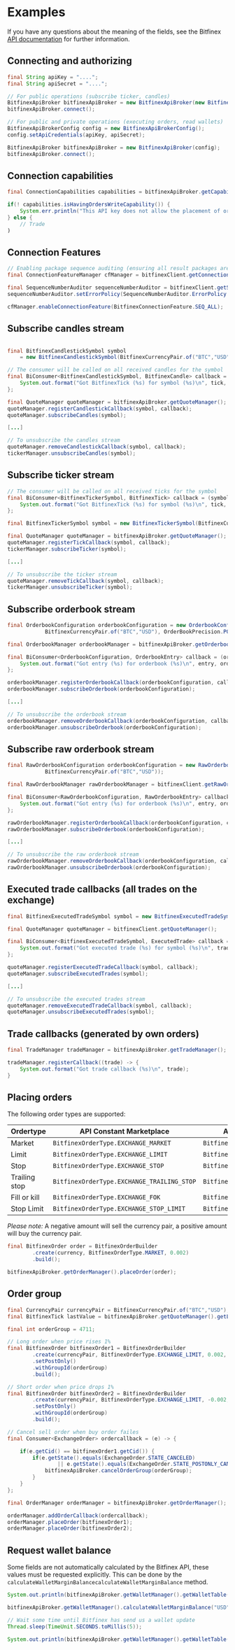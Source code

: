 # Examples

If you have any questions about the meaning of the fields, see the Bitfinex [API documentation](https://docs.bitfinex.com/v2/docs/ws-general) for further information.

## Connecting and authorizing

```java
final String apiKey = "....";
final String apiSecret = "....";

// For public operations (subscribe ticker, candles)
BitfinexApiBroker bitfinexApiBroker = new BitfinexApiBroker(new BitfinexApiBrokerConfig());
bitfinexApiBroker.connect();

// For public and private operations (executing orders, read wallets)
BitfinexApiBrokerConfig config = new BitfinexApiBrokerConfig();
config.setApiCredentials(apiKey, apiSecret);

BitfinexApiBroker bitfinexApiBroker = new BitfinexApiBroker(config);
bitfinexApiBroker.connect();
```

## Connection capabilities
```java
final ConnectionCapabilities capabilities = bitfinexApiBroker.getCapabilities();

if(! capabilities.isHavingOrdersWriteCapability()) {
	System.err.println("This API key does not allow the placement of orders");
} else {
	// Trade
)
```

## Connection Features
```java
// Enabling package sequence auditing (ensuring all result packages are processed)
final ConnectionFeatureManager cfManager = bitfinexClient.getConnectionFeatureManager();

final SequenceNumberAuditor sequenceNumberAuditor = bitfinexClient.getSequenceNumberAuditor();
sequenceNumberAuditor.setErrorPolicy(SequenceNumberAuditor.ErrorPolicy.LOG_ONLY);

cfManager.enableConnectionFeature(BitfinexConnectionFeature.SEQ_ALL);
```

## Subscribe candles stream
```java

final BitfinexCandlestickSymbol symbol
	= new BitfinexCandlestickSymbol(BitfinexCurrencyPair.of("BTC","USD"), Timeframe.MINUTE_1);

// The consumer will be called on all received candles for the symbol
final BiConsumer<BitfinexCandlestickSymbol, BitfinexCandle> callback = (sym, tick) -> {
	System.out.format("Got BitfinexTick (%s) for symbol (%s)\n", tick, sym);
};

final QuoteManager quoteManager = bitfinexApiBroker.getQuoteManager();
quoteManager.registerCandlestickCallback(symbol, callback);
quoteManager.subscribeCandles(symbol);

[...]

// To unsubscribe the candles stream
quoteManager.removeCandlestickCallback(symbol, callback);
tickerManager.unsubscribeCandles(symbol);
```

## Subscribe ticker stream
```java
// The consumer will be called on all received ticks for the symbol
final BiConsumer<BitfinexTickerSymbol, BitfinexTick> callback = (symbol, tick) -> {
	System.out.format("Got BitfinexTick (%s) for symbol (%s)\n", tick, symbol);
};

final BitfinexTickerSymbol symbol = new BitfinexTickerSymbol(BitfinexCurrencyPair.of("BTC","USD"));

final QuoteManager quoteManager = bitfinexApiBroker.getQuoteManager();
quoteManager.registerTickCallback(symbol, callback);
tickerManager.subscribeTicker(symbol);

[...]

// To unsubscribe the ticker stream
quoteManager.removeTickCallback(symbol, callback);
tickerManager.unsubscribeTicker(symbol);
```

## Subscribe orderbook stream
```java
final OrderbookConfiguration orderbookConfiguration = new OrderbookConfiguration(
			BitfinexCurrencyPair.of("BTC","USD"), OrderBookPrecision.P0, OrderBookFrequency.F0, 25);

final OrderbookManager orderbookManager = bitfinexApiBroker.getOrderbookManager();

final BiConsumer<OrderbookConfiguration, OrderbookEntry> callback = (orderbookConfig, entry) -> {
	System.out.format("Got entry (%s) for orderbook (%s)\n", entry, orderbookConfig);
};

orderbookManager.registerOrderbookCallback(orderbookConfiguration, callback);
orderbookManager.subscribeOrderbook(orderbookConfiguration);

[...]

// To unsubscribe the orderbook stream
orderbookManager.removeOrderbookCallback(orderbookConfiguration, callback);
orderbookManager.unsubscribeOrderbook(orderbookConfiguration);
```

## Subscribe raw orderbook stream
```java
final RawOrderbookConfiguration orderbookConfiguration = new RawOrderbookConfiguration(
			BitfinexCurrencyPair.of("BTC","USD"));

final RawOrderbookManager rawOrderbookManager = bitfinexClient.getRawOrderbookManager();

final BiConsumer<RawOrderbookConfiguration, RawOrderbookEntry> callback = (orderbookConfig, entry) -> {
	System.out.format("Got entry (%s) for orderbook (%s)\n", entry, orderbookConfig);
};

rawOrderbookManager.registerOrderbookCallback(orderbookConfiguration, callback);
rawOrderbookManager.subscribeOrderbook(orderbookConfiguration);

[...]

// To unsubscribe the raw orderbook stream
rawOrderbookManager.removeOrderbookCallback(orderbookConfiguration, callback);
rawOrderbookManager.unsubscribeOrderbook(orderbookConfiguration);
```

## Executed trade callbacks (all trades on the exchange)
```java
final BitfinexExecutedTradeSymbol symbol = new BitfinexExecutedTradeSymbol(BitfinexCurrencyPair.of("BTC","USD"));

final QuoteManager quoteManager = bitfinexClient.getQuoteManager();

final BiConsumer<BitfinexExecutedTradeSymbol, ExecutedTrade> callback = (symbol, trade) -> {
	System.out.format("Got executed trade (%s) for symbol (%s)\n", trade, symbol);
};

quoteManager.registerExecutedTradeCallback(symbol, callback);
quoteManager.subscribeExecutedTrades(symbol);

[...]

// To unsubscribe the executed trades stream
quoteManager.removeExecutedTradeCallback(symbol, callback);
quoteManager.unsubscribeExecutedTrades(symbol);
```

## Trade callbacks (generated by own orders)
```java
final TradeManager tradeManager = bitfinexApiBroker.getTradeManager();

tradeManager.registerCallback((trade) -> {
	System.out.format("Got trade callback (%s)\n", trade);
}
```

## Placing orders

The following order types are supported:

|   Ordertype   |            API Constant Marketplace          |          API Constant Margin         |
| ------------- | -------------------------------------------- | ------------------------------------ |
| Market        | ``BitfinexOrderType.EXCHANGE_MARKET``        | ``BitfinexOrderType.MARKET``         |
| Limit         | ``BitfinexOrderType.EXCHANGE_LIMIT``         | ``BitfinexOrderType.LIMIT``          |
| Stop          | ``BitfinexOrderType.EXCHANGE_STOP``          | ``BitfinexOrderType.STOP``           |
| Trailing stop | ``BitfinexOrderType.EXCHANGE_TRAILING_STOP`` | ``BitfinexOrderType.TRAILING_STOP``  |
| Fill or kill  | ``BitfinexOrderType.EXCHANGE_FOK``           | ``BitfinexOrderType.FOK``            |
| Stop Limit    | ``BitfinexOrderType.EXCHANGE_STOP_LIMIT``    | ``BitfinexOrderType.STOP_LIMIT``     |

_Please note:_ A negative amount will sell the currency pair, a positive amount will buy the currency pair.

```java
final BitfinexOrder order = BitfinexOrderBuilder
		.create(currency, BitfinexOrderType.MARKET, 0.002)
		.build();

bitfinexApiBroker.getOrderManager().placeOrder(order);
```

## Order group
```java
final CurrencyPair currencyPair = BitfinexCurrencyPair.of("BTC","USD");
final BitfinexTick lastValue = bitfinexApiBroker.getQuoteManager().getLastTick(currencyPair);

final int orderGroup = 4711;

// Long order when price rises 1%
final BitfinexOrder bitfinexOrder1 = BitfinexOrderBuilder
		.create(currencyPair, BitfinexOrderType.EXCHANGE_LIMIT, 0.002, lastValue.getClosePrice() / 100.0 * 101.0)
		.setPostOnly()
		.withGroupId(orderGroup)
		.build();

// Short order when price drops 1%
final BitfinexOrder bitfinexOrder2 = BitfinexOrderBuilder
		.create(currencyPair, BitfinexOrderType.EXCHANGE_LIMIT, -0.002, lastValue.getClosePrice() / 100.0 * 99.0)
		.setPostOnly()
		.withGroupId(orderGroup)
		.build();

// Cancel sell order when buy order failes
final Consumer<ExchangeOrder> ordercallback = (e) -> {

	if(e.getCid() == bitfinexOrder1.getCid()) {
		if(e.getState().equals(ExchangeOrder.STATE_CANCELED)
				|| e.getState().equals(ExchangeOrder.STATE_POSTONLY_CANCELED)) {
			bitfinexApiBroker.cancelOrderGroup(orderGroup);
		}
	}
};

final OrderManager orderManager = bitfinexApiBroker.getOrderManager();

orderManager.addOrderCallback(ordercallback);
orderManager.placeOrder(bitfinexOrder1);
orderManager.placeOrder(bitfinexOrder2);
```

## Request wallet balance
Some fields are not automatically calculated by the Bitfinex API, these values must be requested explicitly. This can be done by the `calculateWalletMarginBalancecalculateWalletMarginBalance` method.

```java
System.out.println(bitfinexApiBroker.getWalletManager().getWalletTable().get("margin", "USD"));

bitfinexApiBroker.getWalletManager().calculateWalletMarginBalance("USD");

// Wait some time until Bitfinex has send us a wallet update
Thread.sleep(TimeUnit.SECONDS.toMillis(5));

System.out.println(bitfinexApiBroker.getWalletManager().getWalletTable().get("margin", "USD"));
```

